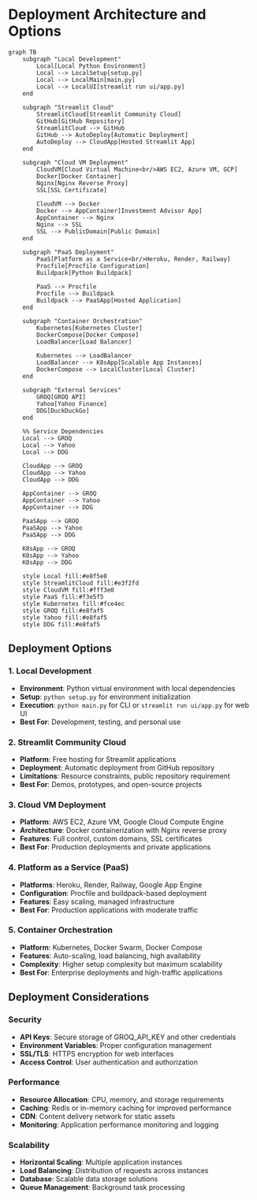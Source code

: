 # Deployment Architecture and Options

```mermaid
graph TB
    subgraph "Local Development"
        Local[Local Python Environment]
        Local --> LocalSetup[setup.py]
        Local --> LocalMain[main.py]
        Local --> LocalUI[streamlit run ui/app.py]
    end
    
    subgraph "Streamlit Cloud"
        StreamlitCloud[Streamlit Community Cloud]
        GitHub[GitHub Repository]
        StreamlitCloud --> GitHub
        GitHub --> AutoDeploy[Automatic Deployment]
        AutoDeploy --> CloudApp[Hosted Streamlit App]
    end
    
    subgraph "Cloud VM Deployment"
        CloudVM[Cloud Virtual Machine<br/>AWS EC2, Azure VM, GCP]
        Docker[Docker Container]
        Nginx[Nginx Reverse Proxy]
        SSL[SSL Certificate]
        
        CloudVM --> Docker
        Docker --> AppContainer[Investment Advisor App]
        AppContainer --> Nginx
        Nginx --> SSL
        SSL --> PublicDomain[Public Domain]
    end
    
    subgraph "PaaS Deployment"
        PaaS[Platform as a Service<br/>Heroku, Render, Railway]
        Procfile[Procfile Configuration]
        Buildpack[Python Buildpack]
        
        PaaS --> Procfile
        Procfile --> Buildpack
        Buildpack --> PaaSApp[Hosted Application]
    end
    
    subgraph "Container Orchestration"
        Kubernetes[Kubernetes Cluster]
        DockerCompose[Docker Compose]
        LoadBalancer[Load Balancer]
        
        Kubernetes --> LoadBalancer
        LoadBalancer --> K8sApp[Scalable App Instances]
        DockerCompose --> LocalCluster[Local Cluster]
    end
    
    subgraph "External Services"
        GROQ[GROQ API]
        Yahoo[Yahoo Finance]
        DDG[DuckDuckGo]
    end
    
    %% Service Dependencies
    Local --> GROQ
    Local --> Yahoo
    Local --> DDG
    
    CloudApp --> GROQ
    CloudApp --> Yahoo
    CloudApp --> DDG
    
    AppContainer --> GROQ
    AppContainer --> Yahoo
    AppContainer --> DDG
    
    PaaSApp --> GROQ
    PaaSApp --> Yahoo
    PaaSApp --> DDG
    
    K8sApp --> GROQ
    K8sApp --> Yahoo
    K8sApp --> DDG
    
    style Local fill:#e8f5e8
    style StreamlitCloud fill:#e3f2fd
    style CloudVM fill:#fff3e0
    style PaaS fill:#f3e5f5
    style Kubernetes fill:#fce4ec
    style GROQ fill:#e8faf5
    style Yahoo fill:#e8faf5
    style DDG fill:#e8faf5
```

## Deployment Options

### 1. Local Development
- **Environment**: Python virtual environment with local dependencies
- **Setup**: `python setup.py` for environment initialization
- **Execution**: `python main.py` for CLI or `streamlit run ui/app.py` for web UI
- **Best For**: Development, testing, and personal use

### 2. Streamlit Community Cloud
- **Platform**: Free hosting for Streamlit applications
- **Deployment**: Automatic deployment from GitHub repository
- **Limitations**: Resource constraints, public repository requirement
- **Best For**: Demos, prototypes, and open-source projects

### 3. Cloud VM Deployment
- **Platform**: AWS EC2, Azure VM, Google Cloud Compute Engine
- **Architecture**: Docker containerization with Nginx reverse proxy
- **Features**: Full control, custom domains, SSL certificates
- **Best For**: Production deployments and private applications

### 4. Platform as a Service (PaaS)
- **Platforms**: Heroku, Render, Railway, Google App Engine
- **Configuration**: Procfile and buildpack-based deployment
- **Features**: Easy scaling, managed infrastructure
- **Best For**: Production applications with moderate traffic

### 5. Container Orchestration
- **Platform**: Kubernetes, Docker Swarm, Docker Compose
- **Features**: Auto-scaling, load balancing, high availability
- **Complexity**: Higher setup complexity but maximum scalability
- **Best For**: Enterprise deployments and high-traffic applications

## Deployment Considerations

### Security
- **API Keys**: Secure storage of GROQ_API_KEY and other credentials
- **Environment Variables**: Proper configuration management
- **SSL/TLS**: HTTPS encryption for web interfaces
- **Access Control**: User authentication and authorization

### Performance
- **Resource Allocation**: CPU, memory, and storage requirements
- **Caching**: Redis or in-memory caching for improved performance
- **CDN**: Content delivery network for static assets
- **Monitoring**: Application performance monitoring and logging

### Scalability
- **Horizontal Scaling**: Multiple application instances
- **Load Balancing**: Distribution of requests across instances
- **Database**: Scalable data storage solutions
- **Queue Management**: Background task processing

